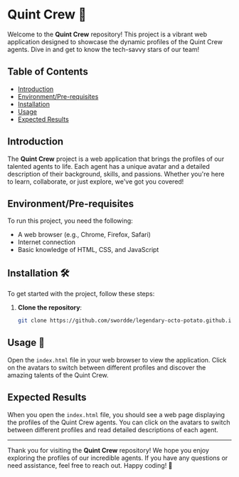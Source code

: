 # Quint Crew 🚀

Welcome to the **Quint Crew** repository! This project is a vibrant web application designed to showcase the dynamic profiles of the Quint Crew agents. Dive in and get to know the tech-savvy stars of our team!

## Table of Contents

- [Introduction](#introduction)
- [Environment/Pre-requisites](#environmentpre-requisites)
- [Installation](#installation)
- [Usage](#usage)
- [Expected Results](#expected-results)

## Introduction

The **Quint Crew** project is a web application that brings the profiles of our talented agents to life. Each agent has a unique avatar and a detailed description of their background, skills, and passions. Whether you're here to learn, collaborate, or just explore, we've got you covered!

## Environment/Pre-requisites

To run this project, you need the following:

- A web browser (e.g., Chrome, Firefox, Safari)
- Internet connection
- Basic knowledge of HTML, CSS, and JavaScript

## Installation 🛠️

To get started with the project, follow these steps:

1. **Clone the repository**:
   ```bash
   git clone https://github.com/swordde/legendary-octo-potato.github.io.git

## Usage 🚀

Open the `index.html` file in your web browser to view the application. Click on the avatars to switch between different profiles and discover the amazing talents of the Quint Crew.

## Expected Results

When you open the `index.html` file, you should see a web page displaying the profiles of the Quint Crew agents. You can click on the avatars to switch between different profiles and read detailed descriptions of each agent.

---

Thank you for visiting the **Quint Crew** repository! We hope you enjoy exploring the profiles of our incredible agents. If you have any questions or need assistance, feel free to reach out. Happy coding! 🎉

